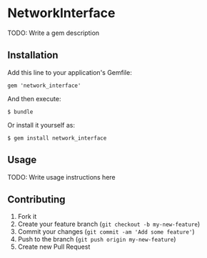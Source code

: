 # NetworkInterface

TODO: Write a gem description

## Installation

Add this line to your application's Gemfile:

    gem 'network_interface'

And then execute:

    $ bundle

Or install it yourself as:

    $ gem install network_interface

## Usage

TODO: Write usage instructions here

## Contributing

1. Fork it
2. Create your feature branch (`git checkout -b my-new-feature`)
3. Commit your changes (`git commit -am 'Add some feature'`)
4. Push to the branch (`git push origin my-new-feature`)
5. Create new Pull Request
